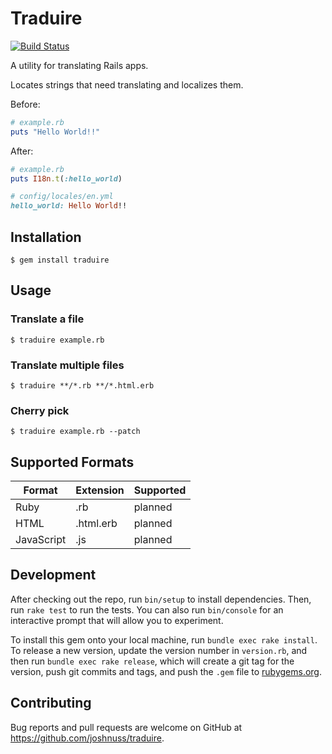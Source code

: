 Traduire
=================

[![Build Status](https://travis-ci.org/joshnuss/traduire.svg?branch=master)](https://travis-ci.org/joshnuss/traduire)

A utility for translating Rails apps.

Locates strings that need translating and localizes them.

Before:

```ruby
# example.rb
puts "Hello World!!"
```

After:

```ruby
# example.rb
puts I18n.t(:hello_world)

# config/locales/en.yml
hello_world: Hello World!!
```

## Installation

    $ gem install traduire

## Usage

### Translate a file

    $ traduire example.rb

### Translate multiple files

    $ traduire **/*.rb **/*.html.erb

### Cherry pick

    $ traduire example.rb --patch

## Supported Formats

| Format     | Extension  | Supported |
| ---------- | ---------- | --------- |
| Ruby       | .rb        | planned   |
| HTML       | .html.erb  | planned   |
| JavaScript | .js        | planned   |

## Development

After checking out the repo, run `bin/setup` to install dependencies. Then, run `rake test` to run the tests. You can also run `bin/console` for an interactive prompt that will allow you to experiment.

To install this gem onto your local machine, run `bundle exec rake install`. To release a new version, update the version number in `version.rb`, and then run `bundle exec rake release`, which will create a git tag for the version, push git commits and tags, and push the `.gem` file to [rubygems.org](https://rubygems.org).

## Contributing

Bug reports and pull requests are welcome on GitHub at https://github.com/joshnuss/traduire.

